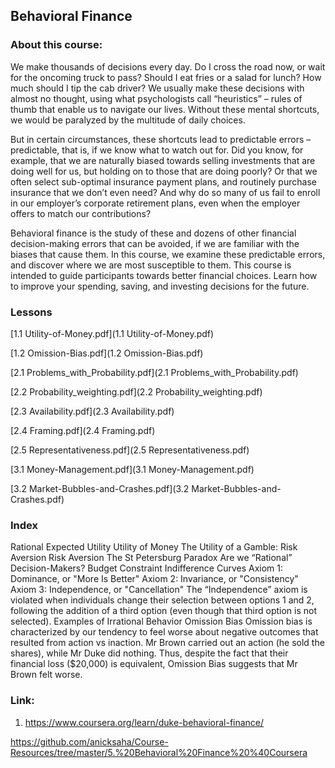 ## Behavioral Finance

### About this course: 

We make thousands of decisions every day. Do I cross the road now, or wait for the oncoming truck to pass? Should I eat fries or a salad for lunch? How much should I tip the cab driver? We usually make these decisions with almost no thought, using what psychologists call “heuristics” – rules of thumb that enable us to navigate our lives. Without these mental shortcuts, we would be paralyzed by the multitude of daily choices. 

But in certain circumstances, these shortcuts lead to predictable errors – predictable, that is, if we know what to watch out for. Did you know, for example, that we are naturally biased towards selling investments that are doing well for us, but holding on to those that are doing poorly? Or that we often select sub-optimal insurance payment plans, and routinely purchase insurance that we don’t even need? And why do so many of us fail to enroll in our employer’s corporate retirement plans, even when the employer offers to match our contributions? 

Behavioral finance is the study of these and dozens of other financial decision-making errors that can be avoided, if we are familiar with the biases that cause them. In this course, we examine these predictable errors, and discover where we are most susceptible to them. This course is intended to guide participants towards better financial choices. Learn how to improve your spending, saving, and investing decisions for the future.

### Lessons

[1.1 Utility-of-Money.pdf](1.1 Utility-of-Money.pdf)

[1.2 Omission-Bias.pdf](1.2 Omission-Bias.pdf)

[2.1 Problems_with_Probability.pdf](2.1 Problems_with_Probability.pdf)

[2.2 Probability_weighting.pdf](2.2 Probability_weighting.pdf)

[2.3 Availability.pdf](2.3 Availability.pdf)

[2.4 Framing.pdf](2.4 Framing.pdf)

[2.5 Representativeness.pdf](2.5 Representativeness.pdf)

[3.1 Money-Management.pdf](3.1 Money-Management.pdf)

[3.2 Market-Bubbles-and-Crashes.pdf](3.2 Market-Bubbles-and-Crashes.pdf)

### Index

Rational Expected Utility
Utility of Money
The Utility of a Gamble: Risk Aversion
Risk Aversion
The St Petersburg Paradox
Are we “Rational” Decision-Makers?
Budget Constraint
Indifference Curves
Axiom 1: Dominance, or "More Is Better"
Axiom 2: Invariance, or "Consistency"
Axiom 3: Independence, or "Cancellation"
The “Independence” axiom is violated when individuals change their selection between options 1 and 2, following the addition of a third option (even though that third option is not selected).
Examples of Irrational Behavior
Omission Bias
Omission bias is characterized by our tendency to feel worse about negative outcomes that resulted from action vs inaction. Mr Brown carried out an action (he sold the shares), while Mr Duke did nothing. Thus, despite the fact that their financial loss ($20,000) is equivalent, Omission Bias suggests that Mr Brown felt worse.







### Link:

1. https://www.coursera.org/learn/duke-behavioral-finance/



https://github.com/anicksaha/Course-Resources/tree/master/5.%20Behavioral%20Finance%20%40Coursera